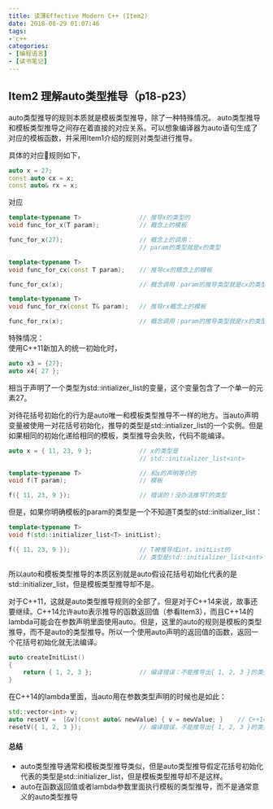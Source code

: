 ```yaml
---
title: 读薄Effective Modern C++ (Item2)
date: 2018-08-29 01:07:46
tags:
- c++
categories:
- [编程语言]
- [读书笔记]
---
```


## Item2 理解auto类型推导（p18-p23）
auto类型推导的规则本质就是模板类型推导，除了一种特殊情况。
auto类型推导和模板类型推导之间存在着直接的对应关系。可以想象编译器为auto语句生成了对应的模板函数，并采用Item1介绍的规则对类型进行推导。

<!-- more -->
具体的对应规则如下，
```cpp
auto x = 27;
const auto cx = x;
const auto& rx = x;
```
对应
```cpp
template<typename T>                // 推导x的类型的
void func_for_x(T param);           // 概念上的模板

func_for_x(27);                     // 概念上的调用：
                                    // param的类型就是x的类型

template<typename T>
void func_for_cx(const T param);    // 推导cx的概念上的模板

func_for_cx(x);                     // 概念调用：param的推导类型就是cx的类型

template<typename T>
void func_for_rx(const T& param);   // 推导rx概念上的模板

func_for_rx(x);                     // 概念调用：param的推导类型就是rx的类型
```
特殊情况：       
使用C++11新加入的统一初始化时，
```cpp
auto x3 = {27};
auto x4{ 27 };
```
相当于声明了一个类型为std::intializer_list<int>的变量，这个变量包含了一个单一的元素27。

对待花括号初始化的行为是auto唯一和模板类型推导不一样的地方。当auto声明变量被使用一对花括号初始化，推导的类型是std::intializer_list的一个实例。但是如果相同的初始化递给相同的模板，类型推导会失败，代码不能编译。
```cpp
auto x = { 11, 23, 9 };             // x的类型是
                                    // std::initializer_list<int>

template<typename T>                // 和x的声明等价的
void f(T param);                    // 模板

f({ 11, 23, 9 });                   // 错误的！没办法推导T的类型
```
但是，如果你明确模板的param的类型是一个不知道T类型的std::initializer_list<T>：
```cpp
template<typename T>
void f(std::initializer_list<T> initList);

f({ 11, 23, 9 });                   // T被推导成int，initList的
                                    // 类型是std::initializer_list<int>
```
所以auto和模板类型推导的本质区别就是auto假设花括号初始化代表的是std::initializer_list，但是模板类型推导却不是。

对于C++11，这就是auto类型推导规则的全部了。但是对于C++14来说，故事还要继续。C++14允许auto表示推导的函数返回值（参看Item3），而且C++14的lambda可能会在参数声明里面使用auto。但是，这里的auto的规则是模板的类型推导，而不是auto的类型推导。所以一个使用auto声明的返回值的函数，返回一个花括号初始化就无法编译。

```cpp
auto createInitList()
{
    return { 1, 2, 3 };             // 编译错误：不能推导出{ 1, 2, 3 }的类型
}
```
在C++14的lambda里面，当auto用在参数类型声明的时候也是如此：

```cpp
std::vector<int> v;
auto resetV =  [&v](const auto& newValue) { v = newValue; }    // C++14
resetV({ 1, 2, 3 });                // 编译错误，不能推导出{ 1, 2, 3 }的类型
```
#### 总结   
- auto类型推导通常和模板类型推导类似，但是auto类型推导假定花括号初始化代表的类型是std::initializer_list，但是模板类型推导却不是这样。     
- auto在函数返回值或者lambda参数里面执行模板的类型推导，而不是通常意义的auto类型推导
